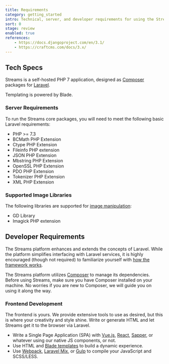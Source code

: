 ```yaml
---
title: Requirements
category: getting_started
intro: Technical, server, and developer requirements for using the Streams platform.
sort: 0
stage: review
enabled: true
references:
    - https://docs.djangoproject.com/en/3.1/
    - https://craftcms.com/docs/3.x/
---
```


## Tech Specs

Streams is a self-hosted PHP 7 application, designed as [Composer](https://getcomposer.org) packages for [Laravel](https://laravel.com). 

Templating is powered by Blade. 

### Server Requirements
    
To run the Streams core packages, you will need to meet the following basic Laravel requirements:

- PHP >= 7.3
- BCMath PHP Extension
- Ctype PHP Extension
- Fileinfo PHP extension
- JSON PHP Extension
- Mbstring PHP Extension
- OpenSSL PHP Extension
- PDO PHP Extension
- Tokenizer PHP Extension
- XML PHP Extension

### Supported Image Libraries

The following libraries are supported for [image manipulation](/docs/core/images):

- GD Library
- Imagick PHP extension

## Developer Requirements

The Streams platform enhances and extends the concepts of Laravel. While the platform simplifies interfacing with Laravel services, it is highly encouraged (though not required) to familiarize yourself with [how the framework works](https://laravel.com/docs).

The Streams platform utilizes [Composer](https://getcomposer.org/) to manage its dependencies. Before using Streams, make sure you have Composer installed on your machine. No worries if you are new to Composer, we will guide you on using it along the way.

### Frontend Development

The frontend is yours. We provide extensive tools to use as desired, but this is where your creativity and style shine. Write or generate HTML and let Streams get it to the browser via Laravel.

- Write a Single Page Application (SPA) with [Vue.js](https://vuejs.org/), [React](https://reactjs.org/), [Sapper](https://sapper.svelte.dev/), or whatever using our native JS components, or not.
- Use HTML and [Blade templates](https://laravel.com/docs/blade) to build a dynamic experience.
- Use [Webpack](https://webpack.js.org/), [Laravel Mix](https://laravel.com/docs/mix), or [Gulp](https://gulpjs.com/) to compile your JavaScript and SCSS/LESS.
